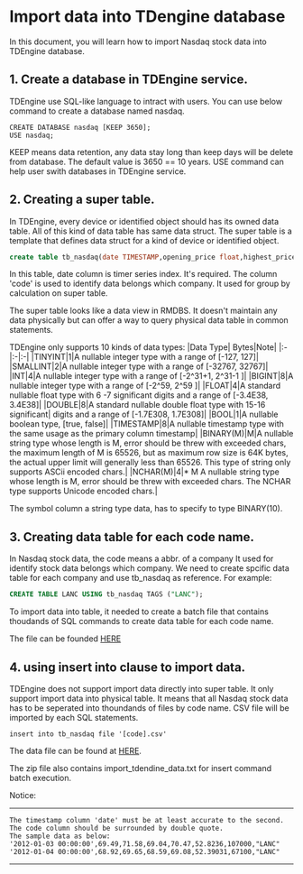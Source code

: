 # Import data into TDengine database

In this document, you will learn how to import Nasdaq stock data into TDEngine database.

## 1. Create a database in TDEngine service. 

TDEngine use SQL-like language to intract with users. You can use below command to create a database named nasdaq.

```shell
CREATE DATABASE nasdaq [KEEP 3650];
USE nasdaq;
```
KEEP means data retention, any data stay long than keep days will be delete from database. The default value is 3650 == 10 years. USE command can help user swith databases in TDEngine service.

## 2. Creating a super table.

In TDEngine, every device or identified object should has its owned data table. All of this kind of data table has same data struct. The super table is a template that defines data struct for a kind of device or identified object.

```sql
create table tb_nasdaq(date TIMESTAMP,opening_price float,highest_price float,lowest_price float,closing_price float,adjusted_closing_price float,trade_volume float) tags (code BINARY(10));
```

In this table, date column is timer series index. It's required. The column 'code' is used to identify data belongs which company. It used for group by calculation on super table.

The super table looks like a data view in RMDBS. It doesn't maintain any data physically but can offer a way to query physical data table in common statements.

TDEngine only supports 10 kinds of data types: 
|Data Type|	Bytes|Note|
|:-|:-|:-|
|TINYINT|1|A nullable integer type with a range of [-127, 127]​|
|SMALLINT|2|A nullable integer type with a range of [-32767, 32767]​|
|INT|4|A nullable integer type with a range of [-2^31+1, 2^31-1 ]|
|BIGINT|8|A nullable integer type with a range of [-2^59, 2^59 ]|​
|FLOAT|4|A standard nullable float type with 6 -7 significant digits and a range of [-3.4E38, 3.4E38]|
|DOUBLE|8|A standard nullable double float type with 15-16 significant| digits and a range of [-1.7E308, 1.7E308]​|
|BOOL|1|A nullable boolean type, [true, false]|
|TIMESTAMP|8|A nullable timestamp type with the same usage as the primary column timestamp|
|BINARY(M)|M|A nullable string type whose length is M, error should be threw with exceeded chars, the maximum length of M is 65526, but as maximum row size is 64K bytes, the actual upper limit will generally less than 65526. This type of string only supports ASCii encoded chars.|
|NCHAR(M)|4|* M	A nullable string type whose length is M, error should be threw with exceeded chars. The NCHAR type supports Unicode encoded chars.|

The symbol column a string type data, has to specify to type BINARY(10).


## 3. Creating data table for each code name.

In Nasdaq stock data, the code means a abbr. of a company It used for identify stock data belongs which company. We need to create spcific data table for each company and use tb_nasdaq as reference. For example:

```sql
CREATE TABLE LANC USING tb_nasdaq TAGS ("LANC");
```
To import data into table, it needed to create a batch file that contains thoudands of SQL commands to create data table for each code name.

The file can be founded [HERE](https://dxact.blob.core.chinacloudapi.cn/21mfilms/create_table_tdengine.txt)


## 4. using insert into clause to import data.

TDEngine does not support import data directly into super table. It only support import data into physical table. It means that all Nasdaq stock data has to be seperated into thoundands of files by code name. CSV file will be imported by each SQL statements.

```shell
insert into tb_nasdaq file '[code].csv'
```
The data file can be found at [HERE](https://dxact.blob.core.chinacloudapi.cn/21mfilms/tdengine_data.zip).

The zip file also contains import_tdendine_data.txt for insert command batch execution.

Notice:
***
```
The timestamp column 'date' must be at least accurate to the second.
The code column should be surrounded by double quote.
The sample data as below:
'2012-01-03 00:00:00',69.49,71.58,69.04,70.47,52.8236,107000,"LANC"
'2012-01-04 00:00:00',68.92,69.65,68.59,69.08,52.39031,67100,"LANC"
```
***